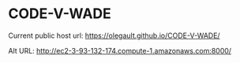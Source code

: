 # CODE-V-WADE
Current public host url: https://olegault.github.io/CODE-V-WADE/

Alt URL: http://ec2-3-93-132-174.compute-1.amazonaws.com:8000/

